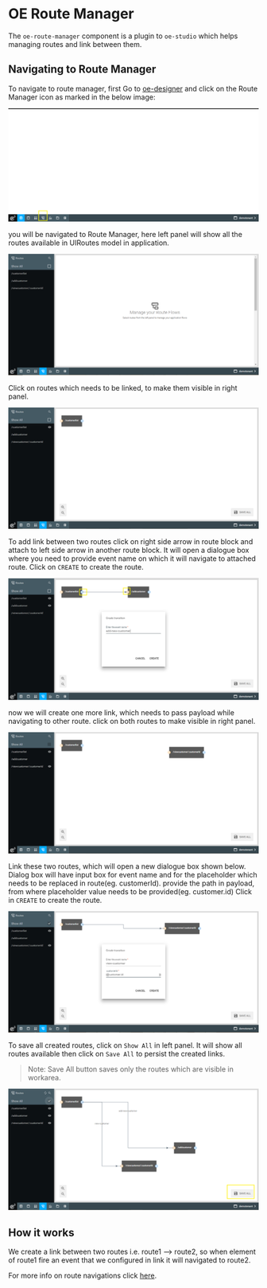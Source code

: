 # OE Route Manager

The `oe-route-manager` component is a plugin to `oe-studio` which helps managing routes and link between them.

## Navigating to Route Manager

To navigate to route manager, first Go to [oe-designer](http://localhost:3000/designer) and click on the Route Manager icon as marked in the below image:

![Start Page][start-page]

you will be navigated to Route Manager, here left panel will show all the routes available in UIRoutes model in application.

![Route Manager Home][route-manager-home]

Click on routes which needs to be linked, to make them visible in right panel.

![Show Route][show-route]

To add link between two routes click on right side arrow in route block and attach to left side arrow in another route block. It will open a dialogue box where you need to provide event name on which it will navigate to attached route. Click on `CREATE` to create the route.

![Route Config][route-config]

now we will create one more link, which needs to pass payload while navigating to other route.
click on both routes to make visible in right panel.

![Route With Placeholder][route-with-placeholder]

Link these two routes, which will open a new dialogue box shown below.
Dialog box will have input box for event name and for the placeholder which needs to be replaced in route(eg. customerId).
provide the path in payload, from where placeholder value needs to be provided(eg. customer.id)
Click in `CREATE` to create the route.

![Route With Placeholder Config][route-with-placeholder-config]

To save all created routes, click on `Show All` in left panel. It will show all routes available then click on `Save All` to persist the created links.

> Note: Save All button saves only the routes which are visible in workarea.

![Show All Routes][show-all-routes]

## How it works

We create a link between two routes i.e. route1 --> route2, so when element of route1 fire an event that we configured in link it will navigated to route2.

For more info on route navigations click [here](http://evgit/oecloud.io/oecloud-portal/blob/master/guides/route-transitions.md).


[start-page]:  images/designer-home.PNG "Start Page"
[route-manager-home]:  images/route-manager-home.PNG "Route Manager Home"
[show-route]:  images/show-route.PNG "Show Route"
[route-config]:  images/route-config.PNG "Route Config"
[route-with-placeholder]:  images/route-with-placeholder.PNG "Route With Placeholder"
[route-with-placeholder-config]:  images/route-with-placeholder-config.PNG "Route With Placeholder Config"
[show-all-routes]:  images/show-all-routes.PNG "Show All Routes"